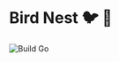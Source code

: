 # Bird Nest :bird: :tiger:

![Build Go](https://github.com/YashKumarVerma/bird-nest/workflows/Build%20and%20test%20Go/badge.svg)